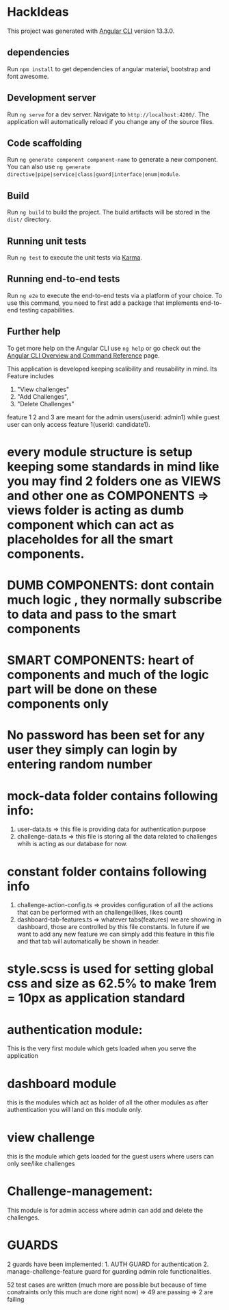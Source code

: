 # HackIdeas

This project was generated with [Angular CLI](https://github.com/angular/angular-cli) version 13.3.0.

## dependencies

Run `npm install` to get dependencies of angular material, bootstrap and font awesome.

## Development server

Run `ng serve` for a dev server. Navigate to `http://localhost:4200/`. The application will automatically reload if you change any of the source files.

## Code scaffolding

Run `ng generate component component-name` to generate a new component. You can also use `ng generate directive|pipe|service|class|guard|interface|enum|module`.

## Build

Run `ng build` to build the project. The build artifacts will be stored in the `dist/` directory.

## Running unit tests

Run `ng test` to execute the unit tests via [Karma](https://karma-runner.github.io).

## Running end-to-end tests

Run `ng e2e` to execute the end-to-end tests via a platform of your choice. To use this command, you need to first add a package that implements end-to-end testing capabilities.

## Further help

To get more help on the Angular CLI use `ng help` or go check out the [Angular CLI Overview and Command Reference](https://angular.io/cli) page.


<!-- ALL THE ASSUMPTIONS MADE WHILE DEVELOPING THIS APPLIACATION -->

<!-- ABOUT THE APPLICATION -->
This application is developed keeping scalibility and reusability in mind. Its Feature includes
1.  "View challenges"
2. "Add Challenges",
3. "Delete Challenges"

feature 1 2 and 3 are meant for the admin users(userid: admin1) while guest user can only access feature 1(userid: candidate1).

# every module structure is setup keeping some standards in mind like you may find 2 folders one as VIEWS and other one as COMPONENTS => views folder is acting as dumb component which can act as placeholdes for all the smart components.

# DUMB COMPONENTS: dont contain much logic , they normally subscribe to data and pass to the smart components
# SMART COMPONENTS: heart of components and much of the logic part will be done on these components only

# No password has been set for any user they simply can login by entering random number

# mock-data folder contains following info:
1. user-data.ts => this file is providing data for authentication purpose
2. challenge-data.ts =>  this file is storing all the data related to challenges whih is acting as our database for now.

# constant folder contains following info
1. challenge-action-config.ts => provides configuration of all the actions that can be performed with an challenge(likes, likes count)
2. dashboard-tab-features.ts =>  whatever tabs(features) we are showing in dashboard, those are controlled by this file constants. In future if we want to add any new feature we can simply add this feature in this file and that tab will automatically be shown in header.

# style.scss is used for setting global css and size as 62.5% to make 1rem = 10px as application standard

<!-- MODULES INFO -->

# authentication module:
This is the very first module which gets loaded when you serve the application

# dashboard module
this is the modules which act as holder of all the other modules as after authentication you will land on this module only.

# view challenge
this is the module which gets loaded for the guest users where users can only see/like challenges

# Challenge-management:
This module is for admin access where admin can add and delete the challenges.

# GUARDS
2 guards have been implemented: 1. AUTH GUARD for authentication 2. manage-challenge-feature guard for guarding admin role functionalities.


<!--  -->
<!-- TEST CASES -->
52 test cases are written (much more are possible but because of time conatraints only this much are done right now)
=> 49 are passing
=> 2 are failing



<!-- END -->